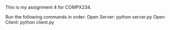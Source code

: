 This is my assignment 4 for COMPX234.

Run the following commands in order:
Open Server: python server.py
Open Client: python client.py